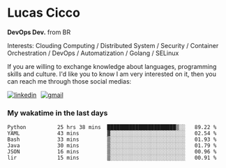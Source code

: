# Lucas Cicco

**DevOps Dev.** from BR

Interests: Clouding Computing / Distributed System / Security / Container Orchestration / DevOps / Automatization / Golang / SELinux

If you are willing to exchange knowledge about languages, programming skills and culture. I'd like you to know I am very interested on it, then you can reach me through those social medias:

<div style="display: flex; align-items: center; gap: 10px;">
  <a href="https://www.linkedin.com/in/lucas-vitor-de-cicco" target="_blank">
    <img
      src="https://img.shields.io/badge/-LinkedIn-%230077B5?style=for-the-badge&logo=linkedin&logoColor=white"
      alt="linkedin"
      target="_blank" 
    />
  </a>
  <a href="mailto:lucasvitorx1@gmail.com">
      <img
        src="https://img.shields.io/badge/-Gmail-%23333?style=for-the-badge&logo=gmail&logoColor=white"
        alt="gmail"
        target="_blank"
      />
  </a>
</div>

### My wakatime in the last days

<!--START_SECTION:waka-->

```text
Python          25 hrs 38 mins  ██████████████████████▒░░   89.22 %
YAML            43 mins         ▓░░░░░░░░░░░░░░░░░░░░░░░░   02.54 %
Bash            33 mins         ▒░░░░░░░░░░░░░░░░░░░░░░░░   01.93 %
Java            30 mins         ▒░░░░░░░░░░░░░░░░░░░░░░░░   01.79 %
JSON            16 mins         ▒░░░░░░░░░░░░░░░░░░░░░░░░   00.96 %
lir             15 mins         ▒░░░░░░░░░░░░░░░░░░░░░░░░   00.91 %
```

<!--END_SECTION:waka-->
